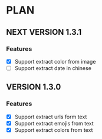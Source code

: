 # PLAN

## NEXT VERSION 1.3.1

### Features

- [x] Support extract color from image
- [ ] Support extract date in chinese

## VERSION 1.3.0

### Features

- [x] Support extract urls form text
- [x] Support extract emojis from text
- [x] Support extract colors from text
